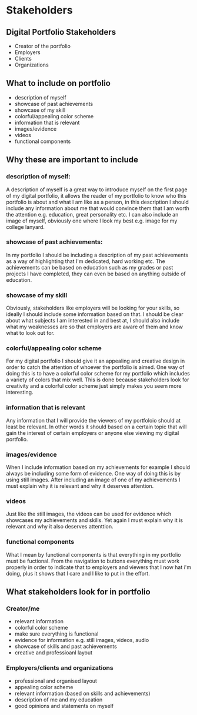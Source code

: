# Stakeholders

## Digital Portfolio Stakeholders
- Creator of the portfolio
- Employers
- Clients
- Organizations

## What to include on portfolio
- description of myself
- showcase of past achievements
- showcase of my skill
- colorful/appealing color scheme
- information that is relevant
- images/evidence
- videos
- functional components

## Why these are important to include

### description of myself:

A description of myself is a great way to introduce myself on the first page of my digital portfolio, it allows the reader of my portfolio to know who this portfolio is about and what I am like as a person, in this description I should include any information about me that would convince them that I am worth the attention e.g. education, great personality etc. I can also include an image of myself, obviously one where I look my best e.g. image for my college lanyard.

### showcase of past achievements:

In my portfolio I should be including a description of my past achievements as a way of highlighting that I'm dedicated, hard working etc. The achievements can be based on education such as my grades or past projects I have completed, they can even be based on anything outside of education. 

### showcase of my skill

Obviously, stakeholders like employers will be looking for your skills, so ideally I should include some information based on that. I should be clear about what subjects I am interested in and best at, I should also include what my weaknesses are so that employers are aware of them and know what to look out for.

### colorful/appealing color scheme

For my digital portfolio I should give it an appealing and creative design in order to catch the attention of whoever the portfolio is aimed. One way of doing this is to have a colorful color scheme for my portfolio which includes a variety of colors that mix well. This is done because stakeholders look for creativity and a colorful color scheme just simply makes you seem more interesting.

### information that is relevant 

Any information that I will provide the viewers of my portfoloio should at least be relevant. In other words it should based on a certain topic that will gain the interest of certain employers or anyone else viewing my digital portfolio.

### images/evidence

When I include information based on my achievements for example I should always be including some form of evidence. One way of doing this is by using still images. After including an image of one of my achievements I must explain why it is relevant and why it deserves attention. 

### videos

Just like the still images, the videos can be used for evidence which showcases my achievements and skills. Yet again I must explain why it is relevant and why it also deserves attenttion.

### functional components

What I mean by functional components is that everything in my portfolio must be fuctional. From the navigation to buttons everything must work properly in order to indicate that to employers and viewers that I now hat i'm doing, plus it shows that I care and I like to put in the effort.

## What stakeholders look for in portfolio

### Creator/me 
- relevant information
- colorful color scheme 
- make sure everything is functional
- evidence for information e.g. still images, videos, audio
- showcase of skills and past achievements
- creative and professioanl layout

### Employers/clients and organizations
- professional and organised layout
- appealing color scheme 
- relevant information (based on skills and achievements)
- description of me and my education
- good opinions and statements on myself

